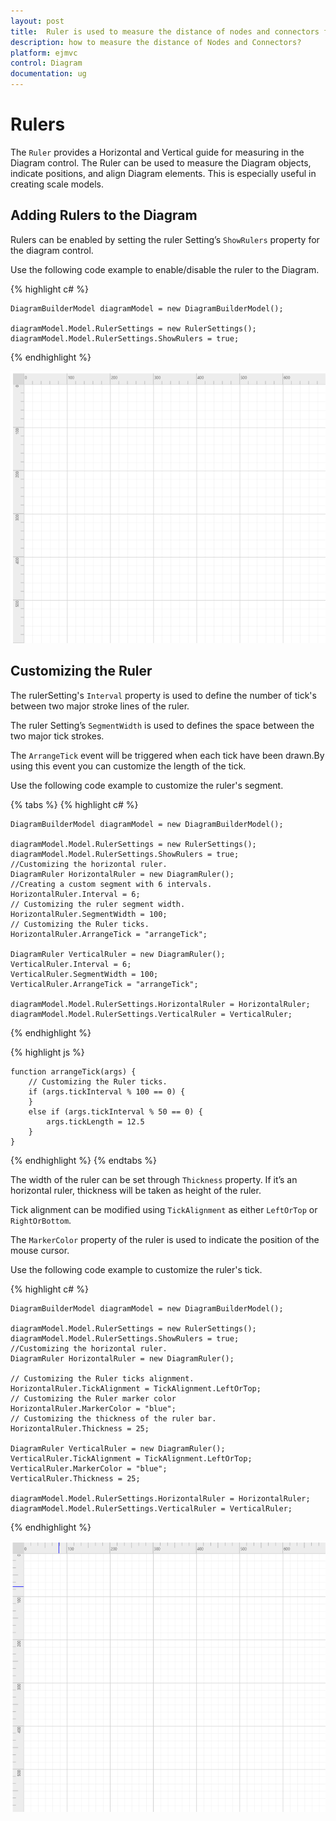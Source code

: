 ```yaml
---
layout: post
title:  Ruler is used to measure the distance of nodes and connectors from origin of the page.
description: how to measure the distance of Nodes and Connectors?
platform: ejmvc
control: Diagram
documentation: ug
---
```



# Rulers

The `Ruler` provides a Horizontal and Vertical guide for measuring in the Diagram control. The Ruler can be used to measure the Diagram objects, indicate positions, and align Diagram elements. This is especially useful in creating scale models.  

## Adding Rulers to the Diagram
Rulers can be enabled by setting the ruler Setting’s `ShowRulers` property for the diagram control.

Use the following code example to enable/disable the ruler to the Diagram.


{% highlight c# %}

    DiagramBuilderModel diagramModel = new DiagramBuilderModel();

    diagramModel.Model.RulerSettings = new RulerSettings();
    diagramModel.Model.RulerSettings.ShowRulers = true;

{% endhighlight %}


![](/aspnetmvc/Diagram/Rulers_images/Rulers_image1.png)

## Customizing the Ruler

The rulerSetting's `Interval` property is used to define the number of tick's between two major stroke lines of the ruler. 

The ruler Setting’s `SegmentWidth` is used to defines the space between the two major tick strokes.

The `ArrangeTick` event will be triggered when each tick have been drawn.By using this event you can customize the length of the tick.

Use the following code example to customize the ruler's segment.

{% tabs %} 
{% highlight c# %}

    DiagramBuilderModel diagramModel = new DiagramBuilderModel();

    diagramModel.Model.RulerSettings = new RulerSettings();
    diagramModel.Model.RulerSettings.ShowRulers = true;
    //Customizing the horizontal ruler.
    DiagramRuler HorizontalRuler = new DiagramRuler();
    //Creating a custom segment with 6 intervals.
    HorizontalRuler.Interval = 6;
    // Customizing the ruler segment width.
    HorizontalRuler.SegmentWidth = 100;
    // Customizing the Ruler ticks.
    HorizontalRuler.ArrangeTick = "arrangeTick";
    
    DiagramRuler VerticalRuler = new DiagramRuler();
    VerticalRuler.Interval = 6;
    VerticalRuler.SegmentWidth = 100;
    VerticalRuler.ArrangeTick = "arrangeTick";
   
    diagramModel.Model.RulerSettings.HorizontalRuler = HorizontalRuler;
    diagramModel.Model.RulerSettings.VerticalRuler = VerticalRuler;

{% endhighlight %}


{% highlight js %} 

    function arrangeTick(args) {
        // Customizing the Ruler ticks.
        if (args.tickInterval % 100 == 0) {
        }
        else if (args.tickInterval % 50 == 0) {
            args.tickLength = 12.5
        }
    }

{% endhighlight %}
{% endtabs %}


The width of the ruler can be set through `Thickness` property. If it’s an horizontal ruler, thickness will be taken as height of the ruler.

Tick alignment can be modified using `TickAlignment` as either `LeftOrTop` or `RightOrBottom`.

The `MarkerColor` property of the ruler is used to indicate the position of the mouse cursor.

Use the following code example to customize the ruler's tick.


{% highlight c# %}

    DiagramBuilderModel diagramModel = new DiagramBuilderModel();

    diagramModel.Model.RulerSettings = new RulerSettings();
    diagramModel.Model.RulerSettings.ShowRulers = true;
    //Customizing the horizontal ruler.
    DiagramRuler HorizontalRuler = new DiagramRuler();

    // Customizing the Ruler ticks alignment.
    HorizontalRuler.TickAlignment = TickAlignment.LeftOrTop;
    // Customizing the Ruler marker color
    HorizontalRuler.MarkerColor = "blue";
    // Customizing the thickness of the ruler bar.
    HorizontalRuler.Thickness = 25;

    DiagramRuler VerticalRuler = new DiagramRuler();
    VerticalRuler.TickAlignment = TickAlignment.LeftOrTop;
    VerticalRuler.MarkerColor = "blue";
    VerticalRuler.Thickness = 25;

    diagramModel.Model.RulerSettings.HorizontalRuler = HorizontalRuler;
    diagramModel.Model.RulerSettings.VerticalRuler = VerticalRuler;

{% endhighlight %} 

![](/aspnetmvc/Diagram/Rulers_images/Rulers_image2.png)

